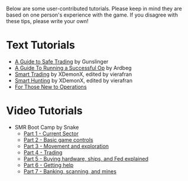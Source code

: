 <!-- TITLE: Tutorials -->
<!-- SUBTITLE: A quick summary of Tutorials -->

Below are some user-contributed tutorials. Please keep in mind they are based on one person's experience with the game. If you disagree with these tips, please write your own!
# Text Tutorials
* [A Guide to Safe Trading](tutorials/safe-trading) by Gunslinger
* [A Guide To Running a Successful Op](tutorials/successful-op) by Ardbeg
* [Smart Trading](tutorials/smart-trading) by XDemonX, edited by vierafran
* [Smart Hunting](tutorials/smart-hunting) by XDemonX, edited by vierafran
* [For Those New to Operations](tutorials/newbie-op)

# Video Tutorials
* SMR Boot Camp by Snake
  - [Part 1 - Current Sector](uploads/boot-camp/part1.html)
  - [Part 2 - Basic game controls](uploads/boot-camp/part2.html)
  - [Part 3 - Movement and exploration](uploads/boot-camp/part3.html)
  - [Part 4 - Trading](uploads/boot-camp/part4.html)
  - [Part 5 - Buying hardware, ships, and Fed explained](uploads/boot-camp/part5.html)
  - [Part 6 - Getting help](uploads/boot-camp/part6.html)
  - [Part 7 - Banking, scanning, and mines](uploads/boot-camp/part7.html)
